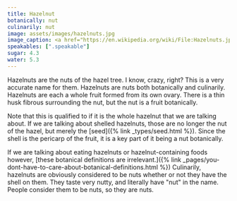 ```yaml
---
title: Hazelnut
botanically: nut
culinarily: nut
image: assets/images/hazelnuts.jpg
image_caption: <a href="https://en.wikipedia.org/wiki/File:Hazelnuts.jpg">Photo by Fir0002</a> under <a href="https://creativecommons.org/licenses/by-sa/3.0/deed.en">CC BY-SA 3.0</a>
speakables: [".speakable"]
sugar: 4.3
water: 5.3
---
```

Hazelnuts are the nuts of the hazel tree. I know, crazy, right? This is a very accurate name for them. <span class="speakable">Hazelnuts are nuts both botanically and culinarily.</span> Hazelnuts are each a whole fruit formed from its own ovary. There is a thin husk fibrous surrounding the nut, but the nut is a fruit botanically.

Note that this is qualified to if it is the whole hazelnut that we are talking about. If we are talking about shelled hazelnuts, those are no longer the nut of the hazel, but merely the [seed]({% link _types/seed.html %}). Since the shell is the pericarp of the fruit, it is a key part of it being a nut botanically.

If we are talking about eating hazelnuts or hazelnut-containing foods however, [these botanical definitions are irrelevant.]({% link _pages/you-dont-have-to-care-about-botanical-definitions.html %}) Culinarily, hazelnuts are obviously considered to be nuts whether or not they have the shell on them. They taste very nutty, and literally have "nut" in the name. People consider them to be nuts, so they are nuts.